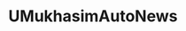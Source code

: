 ---
title: UMukhasimAutoNews
crosslinks:
- autotldr
- TheColorIsRed
- TheColorIsBlue
- me_irl
- ResponseToPresident
- AMAAggregator
- willis7737_news
- The_Donald
- FrenchWestIndies
- worldnews
- raws
- nottheonion
- AnythingGoesNews
- SethKaperDale
- RalphNortham
---